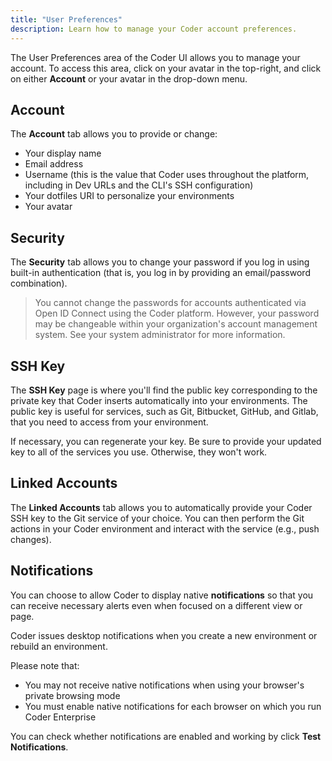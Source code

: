 ```yaml
---
title: "User Preferences"
description: Learn how to manage your Coder account preferences.
---
```


The User Preferences area of the Coder UI allows you to manage your account. To
access this area, click on your avatar in the top-right, and click on either
**Account** or your avatar in the drop-down menu.

## Account

The **Account** tab allows you to provide or change:

- Your display name
- Email address
- Username (this is the value that Coder uses throughout the platform, including
  in Dev URLs and the CLI's SSH configuration)
- Your dotfiles URI to personalize your environments
- Your avatar

## Security

The **Security** tab allows you to change your password if you log in using
built-in authentication (that is, you log in by providing an email/password
combination).

> You cannot change the passwords for accounts authenticated via Open ID Connect
> using the Coder platform. However, your password may be changeable within your
> organization's account management system. See your system administrator for
> more information.

## SSH Key

The **SSH Key** page is where you'll find the public key corresponding to the
private key that Coder inserts automatically into your environments. The public
key is useful for services, such as Git, Bitbucket, GitHub, and Gitlab, that you
need to access from your environment.

If necessary, you can regenerate your key. Be sure to provide your updated key
to all of the services you use. Otherwise, they won't work.

## Linked Accounts

The **Linked Accounts** tab allows you to automatically provide your Coder SSH
key to the Git service of your choice. You can then perform the Git actions in
your Coder environment and interact with the service (e.g., push changes).

## Notifications

You can choose to allow Coder to display native **notifications** so that you
can receive necessary alerts even when focused on a different view or page.

Coder issues desktop notifications when you create a new environment or rebuild
an environment.

Please note that:

- You may not receive native notifications when using your browser's private
  browsing mode
- You must enable native notifications for each browser on which you run Coder
  Enterprise

You can check whether notifications are enabled and working by click **Test
Notifications**.
